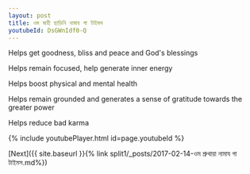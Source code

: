 ```yaml
---
layout: post
title: ওম মাহী ছাড়িনি নামায গা টাইমস
youtubeId: DsGWnIdf0-Q
---
```

 
 
Helps get goodness, bliss and peace and God's blessings
 
Helps remain focused, help generate inner energy 
 
Helps boost physical and mental health 
 
Helps remain grounded and generates a sense of gratitude towards the greater power 
 
Helps reduce bad karma
 
 
 
 


{% include youtubePlayer.html id=page.youtubeId %}
 
[Next]({{ site.baseurl }}{% link  split1/_posts/2017-02-14-ওম শ্রুথায়া নামায গা টাইমস.md%})
 
